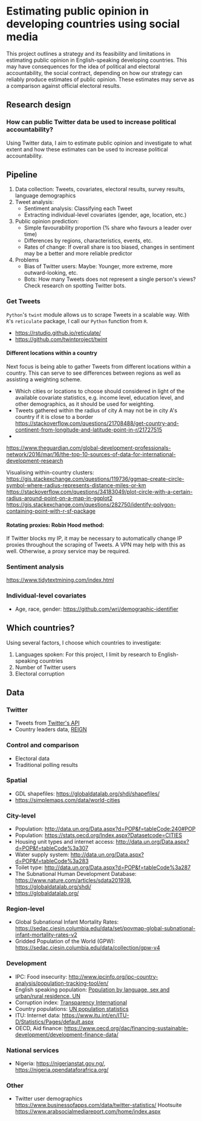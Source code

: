 # Estimating public opinion in developing countries using social media
This project outlines a strategy and its feasibility and limitations in estimating public opinion in English-speaking developing countries. This may have consequences for the idea of political and electoral accountability, the social contract, depending on how our strategy can reliably produce estimates of public opinion. These estimates may serve as a comparison against official electoral results.

## Research design
### How can public Twitter data be used to increase political accountability?

Using Twitter data, I aim to estimate public opinion and investigate to what extent and how these estimates can be used to increase political accountability. 

## Pipeline
1. Data collection: Tweets, covariates, electoral results, survey results, language demographics
2. Tweet analysis:
	* Sentiment analysis: Classifying each Tweet
	* Extracting individual-level covariates (gender, age, location, etc.)
3. Public opinion prediction:
	* Simple favourability proportion (% share who favours a leader over time)
	* Differences by regions, characteristics, events, etc.
	* Rates of change: If overall share is too biased, changes in sentiment may be a better and more reliable predictor
4. Problems
	* Bias of Twitter users: Maybe: Younger, more extreme, more outward-looking, etc. 
	* Bots: How many Tweets does not represent a single person's views? Check research on spotting Twitter bots.

### Get Tweets
`Python`'s `twint` module allows us to scrape Tweets in a scalable way. With `R`'s `reticulate` package, I call our `Python` function from `R`.
* https://rstudio.github.io/reticulate/
* https://github.com/twintproject/twint

#### Different locations within a country
Next focus is being able to gather Tweets from different locations within a country. This can serve to see differences between regions as well as assisting a weighting scheme.

* Which cities or locations to choose should considered in light of the available covariate statistics, e.g. income level, education level, and other demographics, as it should be used for weighting.
* Tweets gathered within the radius of city A may not be in city A's country if it is close to a border
https://stackoverflow.com/questions/21708488/get-country-and-continent-from-longitude-and-latitude-point-in-r/21727515
* 
https://www.theguardian.com/global-development-professionals-network/2016/mar/16/the-top-10-sources-of-data-for-international-development-research

Visualising within-country clusters:
https://gis.stackexchange.com/questions/119736/ggmap-create-circle-symbol-where-radius-represents-distance-miles-or-km
https://stackoverflow.com/questions/34183049/plot-circle-with-a-certain-radius-around-point-on-a-map-in-ggplot2
https://gis.stackexchange.com/questions/282750/identify-polygon-containing-point-with-r-sf-package

#### Rotating proxies: Robin Hood method:
If Twitter blocks my IP, it may be necessary to automatically change IP proxies throughout the scraping of Tweets. A VPN may help with this as well. Otherwise, a proxy service may be required.

### Sentiment analysis
https://www.tidytextmining.com/index.html

### Individual-level covariates
* Age, race, gender: https://github.com/wri/demographic-identifier


## Which countries?
Using several factors, I choose which countries to investigate:
1. Languages spoken: For this project, I limit by research to English-speaking countries
2. Number of Twitter users
3. Electoral corruption

## Data
### Twitter
* Tweets from [Twitter's API](https://developer.twitter.com/en/docs)
* Country leaders data, [REIGN](https://oefdatascience.github.io/REIGN.github.io/menu/reign_current.html)
### Control and comparison
* Electoral data
* Traditional polling results
### Spatial
* GDL shapefiles: https://globaldatalab.org/shdi/shapefiles/
* https://simplemaps.com/data/world-cities
### City-level
* Population: http://data.un.org/Data.aspx?d=POP&f=tableCode:240#POP
* Population: https://stats.oecd.org/Index.aspx?Datasetcode=CITIES
* Housing unit types and internet access: http://data.un.org/Data.aspx?d=POP&f=tableCode%3a307
* Water supply system: http://data.un.org/Data.aspx?d=POP&f=tableCode%3a283
* Toilet type: http://data.un.org/Data.aspx?d=POP&f=tableCode%3a287
* The Subnational Human Development Database: https://www.nature.com/articles/sdata201938, https://globaldatalab.org/shdi/
* https://globaldatalab.org/
### Region-level
* Global Subnational Infant Mortality Rates: https://sedac.ciesin.columbia.edu/data/set/povmap-global-subnational-infant-mortality-rates-v2
* Gridded Population of the World (GPW): https://sedac.ciesin.columbia.edu/data/collection/gpw-v4
### Development
* IPC: Food insecurity: http://www.ipcinfo.org/ipc-country-analysis/population-tracking-tool/en/
* English speaking population: [Population by language, sex and urban/rural residence, UN](http://data.un.org/Data.aspx?d=POP&f=tableCode:27)
* Corruption index: [Transparency International](https://www.transparency.org/en/cpi/2020/index/nzl)
* Country populations: [UN population statistics](https://population.un.org/wpp/Download/Standard/CSV/)
* ITU: Internet data: https://www.itu.int/en/ITU-D/Statistics/Pages/default.aspx
* OECD, Aid finance: https://www.oecd.org/dac/financing-sustainable-development/development-finance-data/
### National services
* Nigeria: https://nigerianstat.gov.ng/, https://nigeria.opendataforafrica.org/
### Other
* Twitter user demographics
	https://www.businessofapps.com/data/twitter-statistics/
	Hootsuite
	https://www.arabsocialmediareport.com/home/index.aspx

